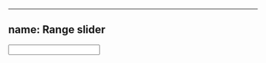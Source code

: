 
---
name: Range slider
---
<input type="text" value="" data-slider-min="10" data-slider-max="1000" data-slider-step="5" data-slider-value="[250,450]" class="js-slider"/>
